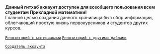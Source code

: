 **Данный гитхаб аккаунт доступен для всеобщего пользования всем студентам Прикладной математики!** \
Главной целью создания данного хранилища был сбор информации, облегчающий простую жизнь первокурсников и студентов других курсов.

[`Репозиторий с материалами`](https://github.com/studyPM804/MAI_study) [`Репозиторий с другими файлами`](https://github.com/studyPM804/stuff)

[`Создатель аккаунта`](https://github.com/des7ruct1on)
